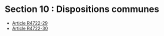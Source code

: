 # Section 10 : Dispositions communes

* [Article R4722-29](./LEGIARTI000022765000.md)
* [Article R4722-30](./LEGIARTI000022764999.md)
